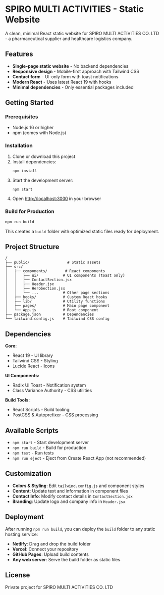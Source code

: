 # SPIRO MULTI ACTIVITIES - Static Website

A clean, minimal React static website for SPIRO MULTI ACTIVITIES CO. LTD - a pharmaceutical supplier and healthcare logistics company.

## Features

- **Single-page static website** - No backend dependencies
- **Responsive design** - Mobile-first approach with Tailwind CSS
- **Contact form** - UI-only form with toast notifications
- **Modern React** - Uses latest React 19 with hooks
- **Minimal dependencies** - Only essential packages included

## Getting Started

### Prerequisites
- Node.js 16 or higher
- npm (comes with Node.js)

### Installation

1. Clone or download this project
2. Install dependencies:
   ```bash
   npm install
   ```
3. Start the development server:
   ```bash
   npm start
   ```
4. Open [http://localhost:3000](http://localhost:3000) in your browser

### Build for Production

```bash
npm run build
```

This creates a `build` folder with optimized static files ready for deployment.

## Project Structure

```
/
├── public/                 # Static assets
├── src/
│   ├── components/        # React components
│   │   ├── ui/           # UI components (toast only)
│   │   ├── ContactSection.jsx
│   │   ├── Header.jsx
│   │   ├── HeroSection.jsx
│   │   └── ...           # Other page sections
│   ├── hooks/            # Custom React hooks
│   ├── lib/              # Utility functions
│   ├── pages/            # Main page component
│   └── App.js            # Root component
├── package.json          # Dependencies
└── tailwind.config.js    # Tailwind CSS config
```

## Dependencies

**Core:**
- React 19 - UI library
- Tailwind CSS - Styling
- Lucide React - Icons

**UI Components:**
- Radix UI Toast - Notification system
- Class Variance Authority - CSS utilities

**Build Tools:**
- React Scripts - Build tooling
- PostCSS & Autoprefixer - CSS processing

## Available Scripts

- `npm start` - Start development server
- `npm run build` - Build for production
- `npm test` - Run tests
- `npm run eject` - Eject from Create React App (not recommended)

## Customization

- **Colors & Styling**: Edit `tailwind.config.js` and component styles
- **Content**: Update text and information in component files
- **Contact Info**: Modify contact details in `ContactSection.jsx`
- **Branding**: Update logo and company info in `Header.jsx`

## Deployment

After running `npm run build`, you can deploy the `build` folder to any static hosting service:

- **Netlify**: Drag and drop the build folder
- **Vercel**: Connect your repository
- **GitHub Pages**: Upload build contents
- **Any web server**: Serve the build folder as static files

## License

Private project for SPIRO MULTI ACTIVITIES CO. LTD